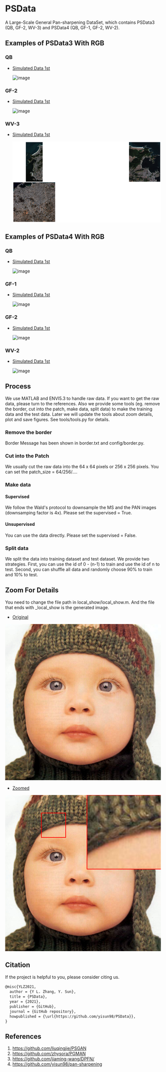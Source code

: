 # PSData
A Large-Scale General Pan-sharpening DataSet, which contains PSData3 (QB, GF-2, WV-3) and PSData4 (QB, GF-1, GF-2, WV-2).

## Examples of PSData3 With RGB

### QB

* [Simulated Data 1st](examples/PSData3/QB.png) 

  ![image](examples/PSData3/QB.png)
  
### GF-2
* [Simulated Data 1st](examples/PSData3/GF-2.png) 

  ![image](examples/PSData3/GF-2.png)
### WV-3
* [Simulated Data 1st](examples/PSData3/WV-3.png) 

  ![image](examples/PSData3/WV-3.png)

## Examples of PSData4 With RGB

### QB
* [Simulated Data 1st](examples/PSData4/QB.png) 

  ![image](examples/PSData4/QB.png)
### GF-1
* [Simulated Data 1st](examples/PSData4/GF-1.png) 

  ![image](examples/PSData4/GF-1.png)
### GF-2
* [Simulated Data 1st](examples/PSData4/GF-2.png) 

  ![image](examples/PSData4/GF-2.png)
### WV-2
* [Simulated Data 1st](examples/PSData4/WV-2.png) 

  ![image](examples/PSData4/WV-2.png)
## Process
We use MATLAB and ENVI5.3 to handle raw data. If you want to get the raw data, please turn to the references. Also we provide some tools (eg. remove the border, cut into the patch, make data, split data) to make the training data and the test data. Later we will update the tools about zoom details, plot and save figures. See tools/tools.py for details.

### Remove the border
Border Message has been shown in border.txt and config/border.py.

### Cut into the Patch
We usually cut the raw data into the 64 x 64 pixels or 256 x 256 pixels. You can set the patch_size = 64/256/....

### Make data

#### Supervised
We follow the Wald's protocol to downsample the MS and the PAN images (downsamping factor is 4x). Please set the supervised = True.

#### Unsupervised
You can use the data directly. Please set the supervised = False.

### Split data
We split the data into training dataset and test dataset. We provide two strategies.
First, you can use the id of 0 - (n-1) to train and use the id of n to test.
Second, you can shuffle all data and randomly choose 90% to train and 10% to test.

## Zoom For Details
You need to change the file path in local_show/local_show.m. And the file that ends with _local_show is the generated image. 
* [Original](local_show/baby_GT.bmp) 

![image](local_show/baby_GT.bmp)
  
* [Zoomed](local_show/baby_GT_local_show.bmp) 

![image](local_show/baby_GT_local_show.bmp) 

## Citation
If the project is helpful to you, please consider citing us.
```
@misc{YLZ2021,
  author = {Y L. Zhang, Y. Sun},
  title = {PSData},
  year = {2021},
  publisher = {GitHub},
  journal = {GitHub repository},
  howpublished = {\url{https://github.com/yisun98/PSData}},
}
```


## References

1. https://github.com/liuqingjie/PSGAN
2. https://github.com/zhysora/PGMAN
3. https://github.com/jiaming-wang/DPFN/
4. https://github.com/yisun98/pan-sharpening
